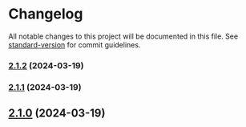# Changelog

All notable changes to this project will be documented in this file. See [standard-version](https://github.com/conventional-changelog/standard-version) for commit guidelines.

### [2.1.2](https://github.com/tangshuang/fods/compare/v2.2.1-0...v2.1.2) (2024-03-19)

### [2.1.1](https://github.com/tangshuang/fods/compare/v2.2.1-0...v2.1.1) (2024-03-19)

## [2.1.0](https://github.com/tangshuang/fods/compare/v2.2.1-0...v2.1.0) (2024-03-19)
